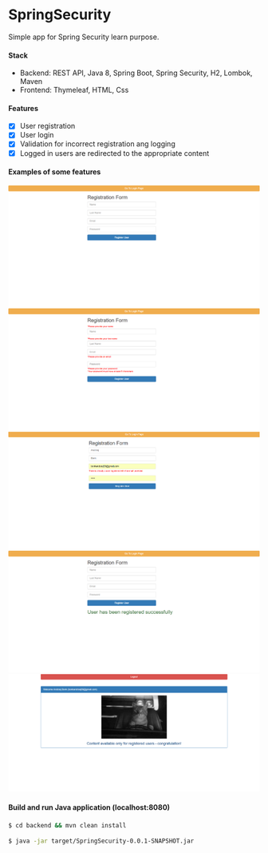 # SpringSecurity
Simple app for Spring Security learn purpose.

#### Stack
* Backend: REST API, Java 8, Spring Boot, Spring Security, H2, Lombok, Maven
* Frontend: Thymeleaf, HTML, Css

#### Features

- [x] User registration  
- [x] User login  
- [x] Validation for incorrect registration ang logging 
- [x] Logged in users are redirected to the appropriate content

#### Examples of some features

![registration](img/security-registration.png)
![registration error1](img/security-registation-errors.png)
![registration error2](img/security-error-alreadyRegister.png)
![registration success](img/security-registration-succes.png)
![home](img/security-home.png)


#### Build and run Java application (localhost:8080)

```sh
$ cd backend && mvn clean install
```
```sh
$ java -jar target/SpringSecurity-0.0.1-SNAPSHOT.jar
```





